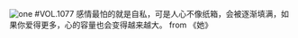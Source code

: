 ![one](http://image.wufazhuce.com/Fl_cUFvCXP_eWvGlvKRwGHozuq9M)
#VOL.1077
感情最怕的就是自私，可是人心不像纸箱，会被逐渐填满，如果你爱得更多，心的容量也会变得越来越大。 from 《她》